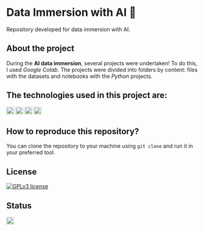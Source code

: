 # Data Immersion with AI 🎲
Repository developed for data immersion with AI.

## About the project
During the **AI data immersion**, several projects were undertaken! To do this, I used *Google Colab*. The projects were divided into folders by content: files with the datasets and notebooks with the *Python* projects.

## The technologies used in this project are:
<img height="20" src="https://img.shields.io/badge/Jupyter_Notebook-orange"> <img height="20" src="https://img.shields.io/badge/Google_Colaboratory-darkorange"> <img height="20" src="https://img.shields.io/badge/Python-yellow"> <img height="20" src="https://img.shields.io/badge/Pandas-turquoise">

## How to reproduce this repository?
You can clone the repository to your machine using `git clone` and run it in your preferred tool.

## License
[![GPLv3 license](https://img.shields.io/badge/License-GPLv3-blue.svg)](http://perso.crans.org/besson/LICENSE.html)

## Status
<img height="20" src="https://img.shields.io/badge/In%20progress-yellow">
